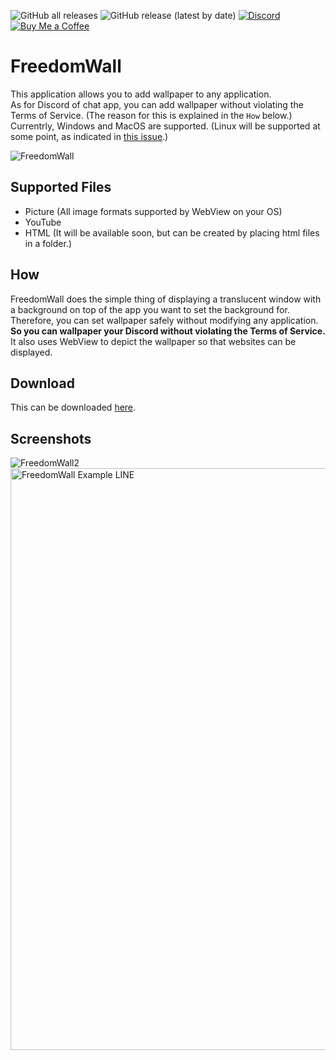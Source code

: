 ![GitHub all releases](https://img.shields.io/github/downloads/tasuren/FreedomWall/total) ![GitHub release (latest by date)](https://img.shields.io/github/v/release/tasuren/FreedomWall) [![Discord](https://img.shields.io/discord/777430548951728149?label=chat&logo=discord)](https://discord.gg/kfMwZUyGFG) [![Buy Me a Coffee](https://img.shields.io/badge/-tasuren-E9EEF3?label=Buy%20Me%20a%20Coffee&logo=buymeacoffee)](https://www.buymeacoffee.com/tasuren)
# FreedomWall
This application allows you to add wallpaper to any application.  
As for Discord of chat app, you can add wallpaper without violating the Terms of Service.
(The reason for this is explained in the `How` below.)  
Currentrly, Windows and MacOS are supported.
(Linux will be supported at some point, as indicated in [this issue](https://github.com/tasuren/FreedomWall/issues/14).)  

![FreedomWall](https://user-images.githubusercontent.com/45121209/161414150-61a726fb-60be-4007-964a-448d62d6c60a.gif)

## Supported Files
* Picture (All image formats supported by WebView on your OS)
* YouTube
* HTML (It will be available soon, but can be created by placing html files in a folder.)

## How
FreedomWall does the simple thing of displaying a translucent window with a background on top of the app you want to set the background for.  
Therefore, you can set wallpaper safely without modifying any application.  
**So you can wallpaper your Discord without violating the Terms of Service.**  
It also uses WebView to depict the wallpaper so that websites can be displayed.

## Download
This can be downloaded [here](https://github.com/tasuren/FreedomWall/releases).

## Screenshots
![FreedomWall2](https://user-images.githubusercontent.com/45121209/161414647-ef6d405f-8edb-4ea1-b0fb-3e4414be1f80.gif)  
<img width="931" alt="FreedomWall Example LINE" src="https://user-images.githubusercontent.com/45121209/161413770-5b8616da-9509-4205-9f10-f62e52731a4f.png">